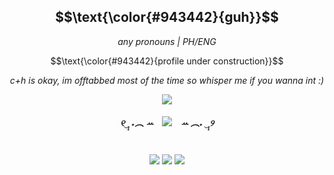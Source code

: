  </p>

<h2 align="center" >
 $$\text{\color{#943442}{guh}}$$
</h2>

<div align="center">

<p align="center" >
  <em>any pronouns | PH/ENG </em>
 </p>
 
 <p align="center">
 $$\text{\color{#943442}{profile under construction}}$$
 </p>

<p align="center" >
  <em>c+h is okay, im offtabbed most of the time so whisper me if you wanna int :)</em>
 </p>

<p align="center">
<img src="https://64.media.tumblr.com/cdcaa91551e58e1f99367a00122ac78e/514cccdeb85df3fa-17/s2048x3072/5fe70c2959189e451fac30e8251bda97afc21ed9.pnj"/>

##### <p align="center"> ୧‿̩͙ ˖︵ ꕀ⠀ ![](https://komarev.com/ghpvc/?username=kiII-r&color=943442&style=flat&label=viewers&abbreviated=true)⠀ ꕀ ︵˖ ‿̩͙୨

<br>
<image src="https://64.media.tumblr.com/009a23822faed43c2db5c3a4bf5f71e8/b6661b3c972c5f13-4b/s100x200/bc2ca4e6fa07f980738c5da3166454c6ebbd34f5.pnj"> <image src="https://64.media.tumblr.com/b284f715eec94f2518575c3e9b3a3690/d84358e010a628bd-e0/s100x200/5f31ffbfd0c72a428c1c9dae77dfb583dd0124e0.gifv"> <image src="https://64.media.tumblr.com/a09eea4837291d55f5ba4f1cabec1248/1ba9e7f251f23ee8-48/s250x400/c787610ac85f3311a420e243a29b556a9d8b139d.pnj">
